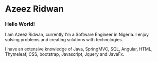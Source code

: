 # Azeez Ridwan
### Hello World! 


I am Azeez Ridwan, currently I'm a Software Engineer in Nigeria. I enjoy solving problems and creating solutions with technologies.

I have an extensive knowledge of Java, SpringMVC, SQL, Angular, HTML, Thymeleaf, CSS, bootstrap, Javascript, Jquery and JavaFx.

<!--
**Azo-hub/Azo-hub** is a ✨ _special_ ✨ repository because its `README.md` (this file) appears on your GitHub profile.

Here are some ideas to get you started:

- 🔭 I’m currently working on ...
- 🌱 I’m currently learning ...
- 👯 I’m looking to collaborate on ...
- 🤔 I’m looking for help with ...
- 💬 Ask me about ...
- 📫 How to reach me: ...
- 😄 Pronouns: ...
- ⚡ Fun fact: ...
-->
